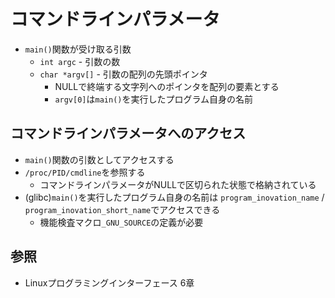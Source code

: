 # コマンドラインパラメータ
- `main()`関数が受け取る引数
  - `int argc` - 引数の数
  - `char *argv[]` - 引数の配列の先頭ポインタ
    - NULLで終端する文字列へのポインタを配列の要素とする
    - `argv[0]`は`main()`を実行したプログラム自身の名前

## コマンドラインパラメータへのアクセス
- `main()`関数の引数としてアクセスする
- `/proc/PID/cmdline`を参照する
  - コマンドラインパラメータがNULLで区切られた状態で格納されている
- (glibc)`main()`を実行したプログラム自身の名前は
  `program_inovation_name` / `program_inovation_short_name`でアクセスできる
  - 機能検査マクロ`_GNU_SOURCE`の定義が必要

## 参照
- Linuxプログラミングインターフェース 6章
